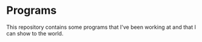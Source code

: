 # Programs
This repository contains some programs that I've been working at and that I can show to the world.
